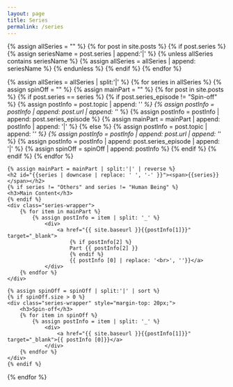 ```yaml
---
layout: page
title: Series
permalink: /series
---
```


<div>

{% assign allSeries = "" %}
{% for post in site.posts %}
    {% if post.series %}
        {% assign seriesName = post.series | append:'|' %}
        {% unless allSeries contains seriesName %}
            {% assign allSeries = allSeries | append: seriesName %}
        {% endunless %}
    {% endif %}
{% endfor %}

{% assign allSeries = allSeries | split:'|' %}
{% for series in allSeries %}
    {% assign spinOff = "" %}
    {% assign mainPart = "" %}
    {% for post in site.posts %}
        {% if post.series == series %}
            {% if post.series_episode != "Spin-off" %}
                {% assign postInfo = post.topic | append: '_' %}
                {% assign postInfo = postInfo | append: post.url | append: '_' %}
                {% assign postInfo = postInfo | append: post.series_episode %}
                {% assign mainPart = mainPart | append: postInfo | append: '|' %}
            {% else %}
                {% assign postInfo = post.topic | append: '_' %}
                {% assign postInfo = postInfo | append: post.url | append: '_' %}
                {% assign postInfo = postInfo | append: post.series_episode | append: '|' %}
                {% assign spinOff = spinOff | append: postInfo %}
            {% endif %}
        {% endif %}
    {% endfor %}

    {% assign mainPart = mainPart | split:'|' | reverse %}
    <h2 id="{{series | downcase | replace: ' ', '-' }}"><span>{{series}}</span></h2>
    {% if series != "Others" and series != "Human Being" %}
    <h3>Main Content</h3>
    {% endif %}
    <div class="series-wrapper">
        {% for item in mainPart %}
            {% assign postInfo = item | split: '_' %}
                <div>
                    <a href="{{ site.baseurl }}{{postInfo[1]}}" target="_blank">
                        {% if postInfo[2] %}
                        Part {{ postInfo[2] }} 
                        {% endif %}
                        {{ postInfo [0] | replace: '<br>', ''}}</a>
                </div>
        {% endfor %}
    </div>

    {% assign spinOff = spinOff | split:'|' | sort %}
    {% if spinOff.size > 0 %}
    <div class="series-wrapper" style="margin-top: 20px;">
        <h3>Spin-off</h3>
        {% for item in spinOff %}
            {% assign postInfo = item | split: '_' %}
                <div>
                    <a href="{{ site.baseurl }}{{postInfo[1]}}" target="_blank">{{ postInfo [0]}}</a>
                </div>
        {% endfor %}
    </div>
    {% endif %}
{% endfor %}

</div>
